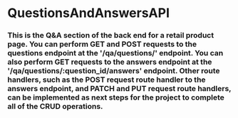 # QuestionsAndAnswersAPI

### This is the Q&A section of the back end for a retail product page. You can perform GET and POST requests to the questions endpoint at the '/qa/questions/' endpoint. You can also perform GET requests to the answers endpoint at the '/qa/questions/:question_id/answers' endpoint. Other route handlers, such as the POST request route handler to the answers endpoint, and PATCH and PUT request route handlers, can be implemented as next steps for the project to complete all of the CRUD operations.
